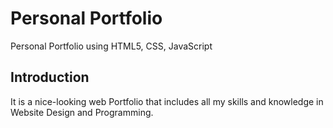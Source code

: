# Personal Portfolio

Personal Portfolio using HTML5, CSS, JavaScript

## Introduction
It is a nice-looking web Portfolio that includes all my skills and knowledge in Website Design and Programming.
